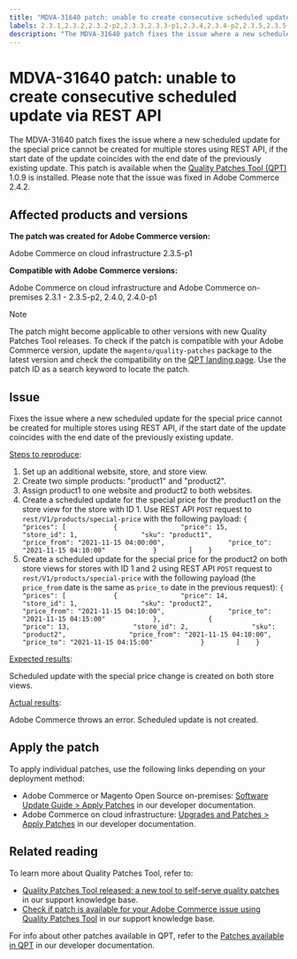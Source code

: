 ```yaml
---
title: "MDVA-31640 patch: unable to create consecutive scheduled update via REST API"
labels: 2.3.1,2.3.2,2.3.2-p2,2.3.3,2.3.3-p1,2.3.4,2.3.4-p2,2.3.5,2.3.5-p1,2.3.5-p2,2.4.0,2.4.0-p1,QPT 1.0.9,Magento Commerce,Magento Commerce Cloud,Quality Patches Tool,scheduled update,support tools,Adobe Commerce,cloud infrastructure,on-premises,quality patches for Adobe Commerce,Magento Open Source
description: "The MDVA-31640 patch fixes the issue where a new scheduled update for the special price cannot be created for multiple stores using REST API, if the start date of the update coincides with the end date of the previously existing update. This patch is available when the [Quality Patches Tool (QPT)](https://support.magento.com/hc/en-us/articles/360047139492) 1.0.9 is installed. Please note that the issue was fixed in Adobe Commerce 2.4.2."
---
```


# MDVA-31640 patch: unable to create consecutive scheduled update via REST API

The MDVA-31640 patch fixes the issue where a new scheduled update for the special price cannot be created for multiple stores using REST API, if the start date of the update coincides with the end date of the previously existing update. This patch is available when the [Quality Patches Tool (QPT)](https://support.magento.com/hc/en-us/articles/360047139492) 1.0.9 is installed. Please note that the issue was fixed in Adobe Commerce 2.4.2.

## Affected products and versions

**The patch was created for Adobe Commerce version:**

Adobe Commerce on cloud infrastructure 2.3.5-p1

**Compatible with Adobe Commerce versions:**

Adobe Commerce on cloud infrastructure and Adobe Commerce on-premises 2.3.1 - 2.3.5-p2, 2.4.0, 2.4.0-p1

>[!NOTE]
>
>The patch might become applicable to other versions with new Quality Patches Tool releases. To check if the patch is compatible with your Adobe Commerce version, update the `magento/quality-patches` package to the latest version and check the compatibility on the [QPT landing page](https://devdocs.magento.com/quality-patches/tool.html#patch-grid). Use the patch ID as a search keyword to locate the patch.

## Issue

Fixes the issue where a new scheduled update for the special price cannot be created for multiple stores using REST API, if the start date of the update coincides with the end date of the previously existing update.

<u>Steps to reproduce</u>:

1. Set up an additional website, store, and store view.
1. Create two simple products: "product1" and "product2".
1. Assign product1 to one website and product2 to both websites.
1. Create a scheduled update for the special price for the product1 on the store view for the store with ID 1. Use REST API `POST` request to `rest/V1/products/special-price` with the following payload:
    `{        "prices": [            {                "price": 15,                "store_id": 1,                "sku": "product1",                "price_from": "2021-11-15 04:00:00",                "price_to": "2021-11-15 04:10:00"            }        ]    }`
1. Create a scheduled update for the special price for the product2 on both store views for stores with ID 1 and 2 using REST API `POST` request to `rest/V1/products/special-price` with the following payload (the `price_from` date is the same as `price_to` date in the previous request):
    `{        "prices": [            {                "price": 14,                "store_id": 1,                "sku": "product2",                "price_from": "2021-11-15 04:10:00",                "price_to": "2021-11-15 04:15:00"            },            {                "price": 13,                "store_id": 2,                "sku": "product2",                "price_from": "2021-11-15 04:10:00",                "price_to": "2021-11-15 04:15:00"            }        ]    }`

<u>Expected results</u>:

Scheduled update with the special price change is created on both store views.

<u>Actual results</u>:

Adobe Commerce throws an error. Scheduled update is not created.

## Apply the patch

To apply individual patches, use the following links depending on your deployment method:

* Adobe Commerce or Magento Open Source on-premises: [Software Update Guide > Apply Patches](https://devdocs.magento.com/guides/v2.4/comp-mgr/patching/mqp.html) in our developer documentation.
* Adobe Commerce on cloud infrastructure: [Upgrades and Patches > Apply Patches](https://devdocs.magento.com/cloud/project/project-patch.html) in our developer documentation.

## Related reading

To learn more about Quality Patches Tool, refer to:

* [Quality Patches Tool released: a new tool to self-serve quality patches](https://support.magento.com/hc/en-us/articles/360047139492) in our support knowledge base.
* [Check if patch is available for your Adobe Commerce issue using Quality Patches Tool](https://support.magento.com/hc/en-us/articles/360047125252) in our support knowledge base.

For info about other patches available in QPT, refer to the [Patches available in QPT](https://devdocs.magento.com/quality-patches/tool.html#patch-grid) in our developer documentation. 
